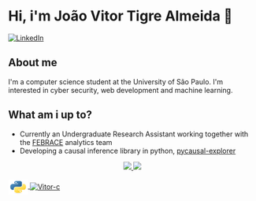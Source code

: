 # Hi, i'm João Vitor Tigre Almeida 🐅
[![LinkedIn](https://img.shields.io/static/v1?label=LinkedIn&message=%20&color=blue&logo=LinkedIn&style=flat-square&logoColor=white)](https://www.linkedin.com/in/joao-vitor-tigre-almeida-1831b2190/)
## About me
I'm a computer science student at the University of São Paulo. I'm interested in cyber security, web development and machine learning.  

## What am i up to?
* Currently an Undergraduate Research Assistant working together with the [FEBRACE](https://febrace.org.br/) analytics team
* Developing a causal inference library in python, [pycausal-explorer](https://github.com/gotolino/pycausal-explorer)

<div align="center">
  <a href="https://github.com/joao-vta">
  <img height="150em" src="https://github-readme-stats.vercel.app/api?username=joao-vta&show_icons=true&theme=dark&include_all_commits=true&count_private=true"/>
  <img height="150em" src="https://github-readme-stats.vercel.app/api/top-langs/?username=joao-vta&layout=compact&langs_count=7&theme=dark"/>
</div>
  
 <div style="display: inline_block"><br>
  <img align="center" alt="Vitor-python" height="30" width="40" src="https://raw.githubusercontent.com/devicons/devicon/master/icons/python/python-original.svg">
  <img align="center" alt="Vitor-c" height="30" width="40" src="https://cdn.jsdelivr.net/gh/devicons/devicon/icons/c/c-original.svg">
</div>

 

